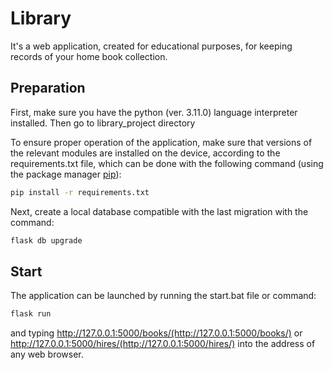 # Library

It's a web application, created for educational purposes, for keeping records of your home book collection.

## Preparation

First, make sure you have the python (ver. 3.11.0) language interpreter installed. Then go to library_project directory

To ensure proper operation of the application, make sure that versions of the relevant modules are installed on the device, according to the requirements.txt file, which can be done with the following command (using the package manager [pip](https://pip.pypa.io/en/stable/)):

```bash
pip install -r requirements.txt
```

Next, create a local database compatible with the last migration with the command: 

```bash
flask db upgrade
```

## Start
The application can be launched by running the start.bat file or command:

```bash
flask run
```
and typing http://127.0.0.1:5000/books/(http://127.0.0.1:5000/books/) or http://127.0.0.1:5000/hires/(http://127.0.0.1:5000/hires/) into the address of any web browser.